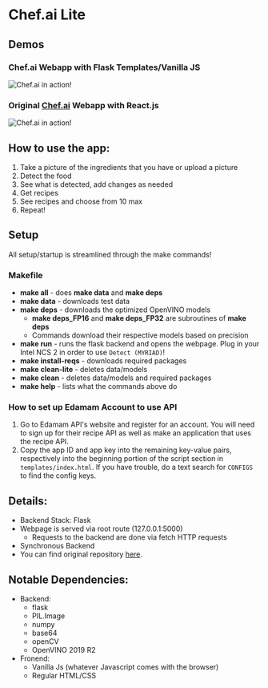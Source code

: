 # Chef.ai Lite

## Demos

### Chef.ai Webapp with Flask Templates/Vanilla JS
![Chef.ai in action!](./chef_ai_lite.gif)

### Original [Chef.ai](https://github.com/fcr3/chef_devmesh) Webapp with React.js
![Chef.ai in action!](./chef_ai.gif)

## How to use the app:
1. Take a picture of the ingredients that you have or upload a picture
2. Detect the food
3. See what is detected, add changes as needed
4. Get recipes
5. See recipes and choose from 10 max
6. Repeat!

## Setup
All setup/startup is streamlined through the make commands!

### Makefile
- **make all** - does **make data** and **make deps**
- **make data** - downloads test data
- **make deps** - downloads the optimized OpenVINO models
  - **make deps_FP16** and **make deps_FP32** are subroutines of **make deps**
  - Commands download their respective models based on precision
- **make run** - runs the flask backend and opens the webpage. Plug in your Intel NCS 2 in order to use `Detect (MYRIAD)`!
- **make install-reqs** - downloads required packages
- **make clean-lite** - deletes data/models
- **make clean** - deletes data/models and required packages
- **make help** - lists what the commands above do

### How to set up Edamam Account to use API
1. Go to Edamam API's website and register for an account. You will need to sign up for their recipe API as well as make an application that uses the recipe API.
2. Copy the app ID and app key into the remaining key-value pairs, respectively into the beginning portion of the script section in `templates/index.html`. If you have trouble, do a text search for `CONFIGS` to find the config keys.

## Details:
- Backend Stack: Flask
- Webpage is served via root route (127.0.0.1:5000)
  - Requests to the backend are done via fetch HTTP requests
- Synchronous Backend
- You can find original repository [here](https://github.com/fcr3/chef_devmesh).

## Notable Dependencies:
- Backend:
  - flask
  - PIL.Image
  - numpy
  - base64
  - openCV
  - OpenVINO 2019 R2
- Fronend:
  - Vanilla Js (whatever Javascript comes with the browser)
  - Regular HTML/CSS
